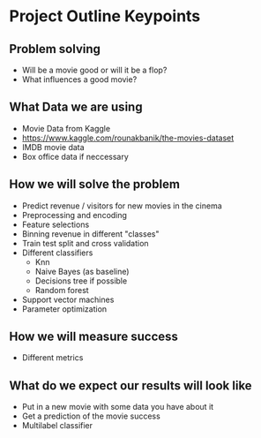 # Project Outline Keypoints

## Problem solving
* Will be a movie good or will it be a flop?
* What influences a good movie?

## What Data we are using
* Movie Data from Kaggle
* https://www.kaggle.com/rounakbanik/the-movies-dataset
* IMDB movie data
* Box office data if neccessary

## How we will solve the problem
* Predict revenue / visitors for new movies in the cinema
* Preprocessing and encoding
* Feature selections
* Binning revenue in different "classes"
* Train test split and cross validation
* Different classifiers
	* Knn
	* Naive Bayes (as baseline)
	* Decisions tree if possible
	* Random forest
* Support vector machines
* Parameter optimization

## How we will measure success
* Different metrics

## What do we expect our results will look like
* Put in a new movie with some data you have about it
* Get a prediction of the movie success
* Multilabel classifier